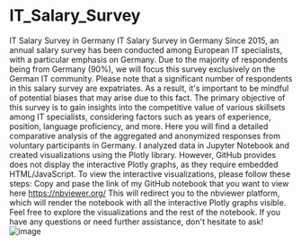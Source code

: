 # IT_Salary_Survey
IT Salary Survey in Germany
IT Salary Survey in Germany Since 2015, an annual salary survey has been conducted among European IT specialists, with a particular emphasis on Germany. Due to the majority of respondents being from Germany (90%), we will focus this survey exclusively on the German IT community.
Please note that a significant number of respondents in this salary survey are expatriates. As a result, it's important to be mindful of potential biases that may arise due to this fact.
The primary objective of this survey is to gain insights into the competitive value of various skillsets among IT specialists, considering factors such as years of experience, position, language proficiency, and more. Here you will find a detailed comparative analysis of the aggregated and anonymized responses from voluntary participants in Germany.
I analyzed data in Jupyter Notebook and created visualizations using the Plotly library. However, GitHub provides does not display the interactive Plotly graphs, as they require embedded HTML/JavaScript.
To view the interactive visualizations, please follow these steps:
Copy and pase the link of my GitHub notebook that you want to view here https://nbviewer.org/
This will redirect you to the nbviewer platform, which will render the notebook with all the interactive Plotly graphs visible.
Feel free to explore the visualizations and the rest of the notebook. If you have any questions or need further assistance, don't hesitate to ask!
![image](https://github.com/data-etoile/IT_Salary_Survey/assets/115047650/4dad37f2-8120-4172-8cd0-a11ffc972033)
